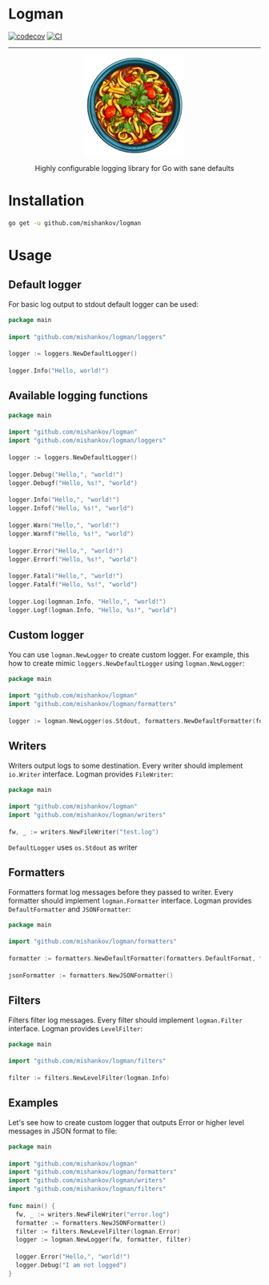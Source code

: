 # Logman

[![codecov](https://codecov.io/github/mishankov/logman/graph/badge.svg?token=3KHQU1BLMV)](https://codecov.io/github/mishankov/logman)
[![CI](https://github.com/mishankov/logman/actions/workflows/ci.yml/badge.svg)](https://github.com/mishankov/logman/actions/workflows/ci.yml)

---

<p align="center">
  <img src="./images/logo.png" alt="logo" width="200"/>


<p align="center">
 Highly configurable logging library for Go with sane defaults
</p>

# Installation

```bash
go get -u github.com/mishankov/logman
```

# Usage
## Default logger

For basic log output to stdout default logger can be used:

```go
package main

import "github.com/mishankov/logman/loggers"

logger := loggers.NewDefaultLogger()

logger.Info("Hello, world!")
```

## Available logging functions

```go
package main

import "github.com/mishankov/logman"
import "github.com/mishankov/logman/loggers"

logger := loggers.NewDefaultLogger()

logger.Debug("Hello,", "world!")
logger.Debugf("Hello, %s!", "world")

logger.Info("Hello,", "world!")
logger.Infof("Hello, %s!", "world")

logger.Warn("Hello,", "world!")
logger.Warnf("Hello, %s!", "world")

logger.Error("Hello,", "world!")
logger.Errorf("Hello, %s!", "world")

logger.Fatal("Hello,", "world!")
logger.Fatalf("Hello, %s!", "world")

logger.Log(logmnan.Info, "Hello,", "world!")
logger.Logf(logman.Info, "Hello, %s!", "world")

```

## Custom logger

You can use `logman.NewLogger` to create custom logger. For example, this how to create mimic `loggers.NewDefaultLogger` using `logman.NewLogger`:

```go
package main

import "github.com/mishankov/logman"
import "github.com/mishankov/logman/formatters"

logger := logman.NewLogger(os.Stdout, formatters.NewDefaultFormatter(formatters.DefaultFormat, formatters.DefaultTimeLayout), nil)
```

## Writers

Writers output logs to some destination. Every writer should implement `io.Writer` interface. Logman provides `FileWriter`:

```go
package main

import "github.com/mishankov/logman"
import "github.com/mishankov/logman/writers"

fw, _ := writers.NewFileWriter("test.log")
```

`DefaultLogger` uses `os.Stdout` as writer

## Formatters

Formatters format log messages before they passed to writer. Every formatter should implement `logman.Formatter` interface. Logman provides `DefaultFormatter` and `JSONFormatter`:

```go
package main

import "github.com/mishankov/logman/formatters"

formatter := formatters.NewDefaultFormatter(formatters.DefaultFormat, formatters.DefaultTimeLayout)

jsonFormatter := formatters.NewJSONFormatter()
```

## Filters

Filters filter log messages. Every filter should implement `logman.Filter` interface. Logman provides `LevelFilter`:

```go
package main

import "github.com/mishankov/logman/filters"

filter := filters.NewLevelFilter(logman.Info)
```

## Examples

Let's see how to create custom logger that outputs Error or higher level messages in JSON format to file:

```go
package main

import "github.com/mishankov/logman"
import "github.com/mishankov/logman/formatters"
import "github.com/mishankov/logman/writers"
import "github.com/mishankov/logman/filters"

func main() {
  fw, _ := writers.NewFileWriter("error.log")
  formatter := formatters.NewJSONFormatter()
  filter := filters.NewLevelFilter(logman.Error)
  logger := logman.NewLogger(fw, formatter, filter)

  logger.Error("Hello,", "world!")
  logger.Debug("I am not logged")
}
```
